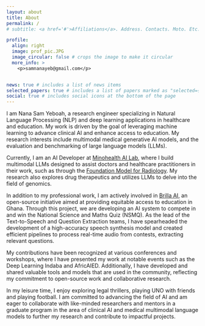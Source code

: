 ```yaml
---
layout: about
title: About
permalink: /
# subtitle: <a href='#'>Affiliations</a>. Address. Contacts. Moto. Etc.

profile:
  align: right
  image: prof_pic.JPG
  image_circular: false # crops the image to make it circular
  more_info: >
    <p>samnanayeb@gmail.com</p>


news: true # includes a list of news items
selected_papers: true # includes a list of papers marked as "selected={true}"
social: true # includes social icons at the bottom of the page
---
```


I am Nana Sam Yeboah, a research engineer specializing in Natural Language Processing (NLP) and deep learning applications in healthcare and education. My work is driven by the goal of leveraging machine learning to advance clinical AI and enhance access to education. My research interests include multimodal medical generative AI models, and the evaluation and benchmarking of large language models (LLMs).

Currently, I am an AI Developer at [Minohealth AI Lab](https://www.minohealth.ai/), where I build multimodal LLMs designed to assist doctors and healthcare practitioners in their work, such as through the [Foundation Model for Radiology]((https://gcgh.grandchallenges.org/grant/foundation-model-radiology)). My research also explores drug therapeutics and utilizes LLMs to delve into the field of genomics.

In addition to my professional work, I am actively involved in [Brilla AI](https://github.com/brilla-ai/brilla-ai), an open-source initiative aimed at providing equitable access to education in Ghana. Through this project, we are developing an AI system to compete in and win the National Science and Maths Quiz (NSMQ). As the lead of the Text-to-Speech and Question Extraction teams, I have spearheaded the development of a high-accuracy speech synthesis model and created efficient pipelines to process real-time audio from contests, extracting relevant questions.

My contributions have been recognized at various conferences and workshops, where I have presented my work at notable events such as the Deep Learning Indaba and AfricAIED. Additionally, I have developed and shared valuable tools and models that are used in the community, reflecting my commitment to open-source work and collaborative research.

In my leisure time, I enjoy exploring legal thrillers, playing UNO with friends and playing football. I am committed to advancing the field of AI and am eager to collaborate with like-minded researchers and mentors in a graduate program in the area of clinical AI and medical multimodal language models to further my research and contribute to impactful projects.

